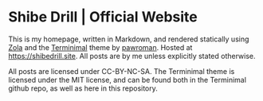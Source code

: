 
# Shibe Drill | Official Website

This is my homepage, written in Markdown, and rendered statically using [Zola](https://www.getzola.org/) and the [Terminimal](https://github.com/pawroman/zola-theme-terminimal/) theme by [pawroman](https://github.com/pawroman). Hosted at <https://shibedrill.site>. All posts are by me unless explicitly stated otherwise.

All posts are licensed under CC-BY-NC-SA. The Terminimal theme is licensed under the MIT license, and can be found both in the Terminimal github repo, as well as here in this repository.
